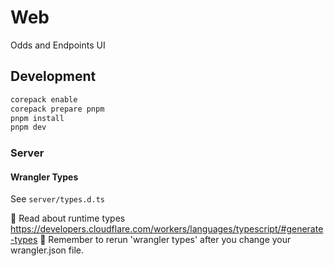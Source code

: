 # Web

Odds and Endpoints UI

## Development

```bash
corepack enable
corepack prepare pnpm
pnpm install
pnpm dev
```

### Server

#### Wrangler Types

See `server/types.d.ts`

📖 Read about runtime types
https://developers.cloudflare.com/workers/languages/typescript/#generate-types
📣 Remember to rerun 'wrangler types' after you change your wrangler.json file.
